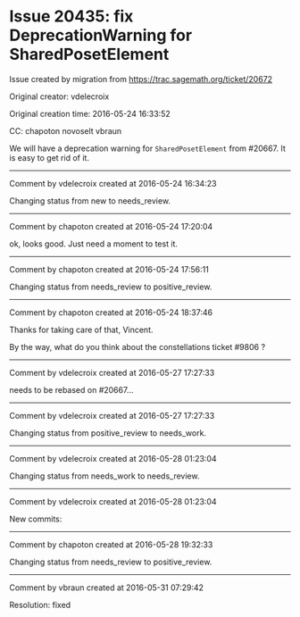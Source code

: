 # Issue 20435: fix DeprecationWarning for SharedPosetElement

Issue created by migration from https://trac.sagemath.org/ticket/20672

Original creator: vdelecroix

Original creation time: 2016-05-24 16:33:52

CC:  chapoton novoselt vbraun

We will have a deprecation warning for `SharedPosetElement` from #20667. It is easy to get rid of it.


---

Comment by vdelecroix created at 2016-05-24 16:34:23

Changing status from new to needs_review.


---

Comment by chapoton created at 2016-05-24 17:20:04

ok, looks good. Just need a moment to test it.


---

Comment by chapoton created at 2016-05-24 17:56:11

Changing status from needs_review to positive_review.


---

Comment by chapoton created at 2016-05-24 18:37:46

Thanks for taking care of that, Vincent.

By the way, what do you think about the constellations ticket #9806 ?


---

Comment by vdelecroix created at 2016-05-27 17:27:33

needs to be rebased on #20667...


---

Comment by vdelecroix created at 2016-05-27 17:27:33

Changing status from positive_review to needs_work.


---

Comment by vdelecroix created at 2016-05-28 01:23:04

Changing status from needs_work to needs_review.


---

Comment by vdelecroix created at 2016-05-28 01:23:04

New commits:


---

Comment by chapoton created at 2016-05-28 19:32:33

Changing status from needs_review to positive_review.


---

Comment by vbraun created at 2016-05-31 07:29:42

Resolution: fixed
